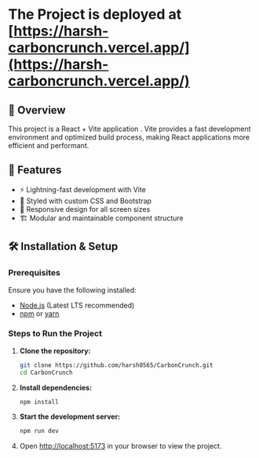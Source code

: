 # The Project is deployed at [https://harsh-carboncrunch.vercel.app/](https://harsh-carboncrunch.vercel.app/)


## 📌 Overview

This project is a React + Vite application . Vite provides a fast development environment and optimized build process, making React applications more efficient and performant.

## 🚀 Features

- ⚡ Lightning-fast development with Vite
- 🎨 Styled with custom CSS and Bootstrap
- 📱 Responsive design for all screen sizes
- 🏗️ Modular and maintainable component structure


## 🛠️ Installation & Setup

### Prerequisites

Ensure you have the following installed:

- [Node.js](https://nodejs.org/) (Latest LTS recommended)
- [npm](https://www.npmjs.com/) or [yarn](https://yarnpkg.com/)

### Steps to Run the Project

1. **Clone the repository:**
   ```sh
   git clone https://github.com/harsh0565/CarbonCrunch.git
   cd CarbonCrunch
   ```
2. **Install dependencies:**
   ```sh
   npm install
   ```
3. **Start the development server:**
   ```sh
   npm run dev
   ```
4. Open [http://localhost:5173](http://localhost:5173) in your browser to view the project.


